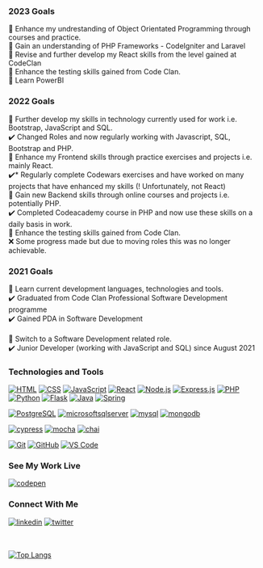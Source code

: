 

<!--
**M5FGN/m5fgn** is a ✨ _special_ ✨ repository because its `README.md` (this file) appears on your GitHub profile.
-->

### 2023 Goals
🎯 Enhance my undrestanding of Object Orientated Programming through courses and practice. \
🎯 Gain an understanding of PHP Frameworks - CodeIgniter and Laravel \
🎯 Revise and further develop my React skills from the level gained at CodeClan \
🎯 Enhance the testing skills gained from Code Clan. \
🎯 Learn PowerBI 


### 2022 Goals
🎯 Further develop my skills in technology currently used for work i.e. Bootstrap, JavaScript and SQL. \
✔️ Changed Roles and now regularly working with Javascript, SQL, Bootstrap and PHP. \
🎯 Enhance my Frontend skills through practice exercises and projects i.e. mainly React. \
✔️*  Regularly complete Codewars exercises and have worked on many projects that have enhanced my skills (! Unfortunately, not React) \
🎯 Gain new Backend skills through online courses and projects i.e. potentially PHP. \
✔️ Completed Codeacademy course in PHP and now use these skills on a daily basis in work. \
🎯 Enhance the testing skills gained from Code Clan. \
❌ Some progress made but due to moving roles this was no longer achievable.


### 2021 Goals
🎯 Learn current development languages, technologies and tools. \
✔️ Graduated from Code Clan Professional Software Development programme \
✔️ Gained PDA in Software Development
<br></br>
🎯 Switch to a Software Development related role. \
✔️ Junior Developer (working with JavaScript and SQL) since August 2021


### Technologies and Tools
[![HTML](https://img.shields.io/badge/-HTML-5c0f84?style=for-the-badge&logo=html5&logoColor=white)](https://github.com/M5FGN)
[![CSS](https://img.shields.io/badge/CSS3-5c0f84?style=for-the-badge&logo=css3&logoColor=white)](https://github.com/M5FGN)
[![JavaScript](https://img.shields.io/badge/JavaScript-5c0f84?style=for-the-badge&logo=JavaScript&logoColor=white)](https://github.com/M5FGN)
[![React](https://img.shields.io/badge/React-5c0f84?style=for-the-badge&logo=React&logoColor=white)](https://github.com/M5FGN)
[![Node.js](https://img.shields.io/badge/Node.js-5c0f84?style=for-the-badge&logo=nodedotjs&logoColor=white)](https://github.com/M5FGN)
[![Express.js](https://img.shields.io/badge/Express.js-5c0f84?style=for-the-badge&logo=Express.js&logoColor=white)](https://github.com/M5FGN)
[![PHP](https://img.shields.io/badge/PHP-5c0f84?style=for-the-badge&logo=PHP&logoColor=white)](https://github.com/M5FGN)
[![Python](https://img.shields.io/badge/Python-5c0f84?style=for-the-badge&logo=Python&logoColor=white)](https://github.com/M5FGN)
[![Flask](https://img.shields.io/badge/Flask-5c0f84?style=for-the-badge&logo=Flask&logoColor=white)](https://github.com/M5FGN)
[![Java](https://img.shields.io/badge/Java-5c0f84?style=for-the-badge&logo=Java&logoColor=white)](https://github.com/M5FGN)
[![Spring](https://img.shields.io/badge/Spring-5c0f84?style=for-the-badge&logo=Spring&logoColor=white)](https://github.com/M5FGN)<br/>

[![PostgreSQL](https://img.shields.io/badge/PostgreSQL-5c0f84?style=for-the-badge&logo=PostgreSQL&logoColor=white)](https://github.com/M5FGN)
[![microsoftsqlserver](https://img.shields.io/badge/microsoft%20sql%20server-5c0f84?style=for-the-badge&logo=microsoftsqlserver&logoColor=white)](https://github.com/M5FGN)
[![mysql](https://img.shields.io/badge/mysql-5c0f84?style=for-the-badge&logo=mysql&logoColor=white)](https://github.com/M5FGN)
[![mongodb](https://img.shields.io/badge/mongodb-5c0f84?style=for-the-badge&logo=mongodb&logoColor=white)](https://github.com/M5FGN)<br/>

[![cypress](https://img.shields.io/badge/cypress-5c0f84?style=for-the-badge&logo=cypress&logoColor=white)](https://github.com/M5FGN)
[![mocha](https://img.shields.io/badge/mocha-5c0f84?style=for-the-badge&logo=mocha&logoColor=white)](https://github.com/M5FGN)
[![chai](https://img.shields.io/badge/chai-5c0f84?style=for-the-badge&logo=chai&logoColor=white)](https://github.com/M5FGN)<br/>

[![Git](https://img.shields.io/badge/Git-5c0f84?style=for-the-badge&logo=Git&logoColor=white)](https://github.com/M5FGN)
[![GitHub](https://img.shields.io/badge/GitHub-5c0f84?style=for-the-badge&logo=GitHub&logoColor=white)](https://github.com/M5FGN)
[![VS Code](https://img.shields.io/badge/-VS%20Code-5c0f84?style=for-the-badge&logo=visual-studio-code&logoColor=white)](https://github.com/M5FGN)










### See My Work Live
[![codepen](https://img.shields.io/badge/codepen-5c0f84?style=for-the-badge&logo=codepen&logoColor=white)](https://codepen.io/m5fgn)

### Connect With Me
[![linkedin](https://img.shields.io/badge/linkedin-5c0f84?style=for-the-badge&logo=linkedin&logoColor=white)](https://www.linkedin.com/in/m5fgn/)
[![twitter](https://img.shields.io/badge/twitter-5c0f84?style=for-the-badge&logo=twitter&logoColor=white)](https://twitter.com/m5fgn)

<br></br>
[![Top Langs](https://github-readme-stats.vercel.app/api/top-langs/?username=m5fgn&langs_count=8&layout=compact)](https://github.com/M5FGN?tab=repositories)


[codepen]: https://codepen.io/m5fgn
[twitter]: https://twitter.com/m5fgn
[linkedin]: https://www.linkedin.com/in/m5fgn/
